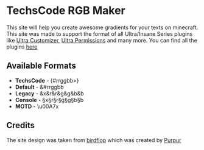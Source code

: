 # TechsCode RGB Maker
This site will help you create awesome gradients for your texts on minecraft. This site was made to support the format of all Ultra/Insane Series plugins like [Ultra Customizer](https://www.spigotmc.org/resources/ultra-customizer.49330/), [Ultra Permissions](https://www.spigotmc.org/resources/ultra-permissions.42678/) and many more. You can find all the plugins [here](https://techscode.com)
## Available Formats
- **TechsCode** - {#rrggbb>}
- **Default** - &#rrggbb
- **Legacy** - &x&r&r&g&g&b&b
- **Console** - §x§r§r§g§g§b§b
- **MOTD** - \u00A7x

## Credits
The site design was taken from [birdflop](https://rgb.birdflop.com) which was created by [Purpur](https://github.com/Pemigrade)
